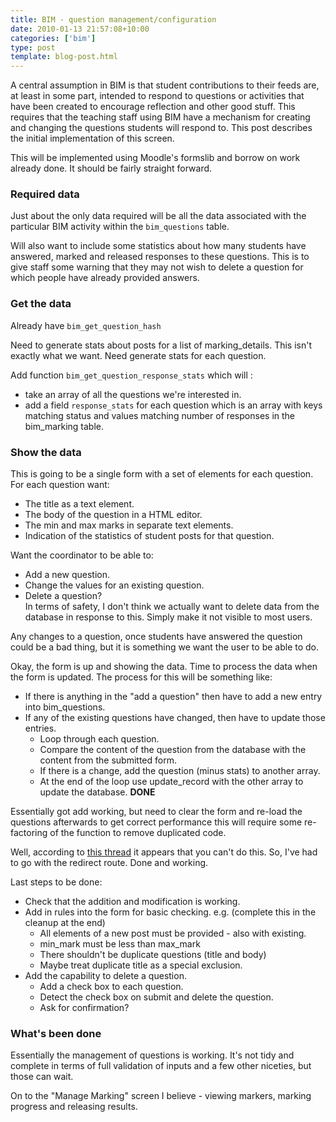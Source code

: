 ```yaml
---
title: BIM - question management/configuration
date: 2010-01-13 21:57:08+10:00
categories: ['bim']
type: post
template: blog-post.html
---
```

A central assumption in BIM is that student contributions to their feeds are, at least in some part, intended to respond to questions or activities that have been created to encourage reflection and other good stuff. This requires that the teaching staff using BIM have a mechanism for creating and changing the questions students will respond to. This post describes the initial implementation of this screen.

This will be implemented using Moodle's formslib and borrow on work already done. It should be fairly straight forward.

### Required data

Just about the only data required will be all the data associated with the particular BIM activity within the `bim_questions` table.

Will also want to include some statistics about how many students have answered, marked and released responses to these questions. This is to give staff some warning that they may not wish to delete a question for which people have already provided answers.

### Get the data

Already have `bim_get_question_hash`

Need to generate stats about posts for a list of marking\_details. This isn't exactly what we want. Need generate stats for each question.

Add function `bim_get_question_response_stats` which will :

- take an array of all the questions we're interested in.
- add a field `response_stats` for each question which is an array with keys matching status and values matching number of responses in the bim\_marking table.

### Show the data

This is going to be a single form with a set of elements for each question. For each question want:

- The title as a text element.
- The body of the question in a HTML editor.
- The min and max marks in separate text elements.
- Indication of the statistics of student posts for that question.

Want the coordinator to be able to:

- Add a new question.
- Change the values for an existing question.
- Delete a question?  
    In terms of safety, I don't think we actually want to delete data from the database in response to this. Simply make it not visible to most users.

Any changes to a question, once students have answered the question could be a bad thing, but it is something we want the user to be able to do.

Okay, the form is up and showing the data. Time to process the data when the form is updated. The process for this will be something like:

- If there is anything in the "add a question" then have to add a new entry into bim\_questions.
- If any of the existing questions have changed, then have to update those entries.
    - Loop through each question.
    - Compare the content of the question from the database with the content from the submitted form.
    - If there is a change, add the question (minus stats) to another array.
    - At the end of the loop use update\_record with the other array to update the database. **DONE**

Essentially got add working, but need to clear the form and re-load the questions afterwards to get correct performance this will require some re-factoring of the function to remove duplicated code.

Well, according to [this thread](http://moodle.org/mod/forum/discuss.php?d=123618) it appears that you can't do this. So, I've had to go with the redirect route. Done and working.

Last steps to be done:

- Check that the addition and modification is working.
- Add in rules into the form for basic checking. e.g. (complete this in the cleanup at the end)
    - All elements of a new post must be provided - also with existing.
    - min\_mark must be less than max\_mark
    - There shouldn't be duplicate questions (title and body)
    - Maybe treat duplicate title as a special exclusion.
- Add the capability to delete a question.
    - Add a check box to each question.
    - Detect the check box on submit and delete the question.
    - Ask for confirmation?

### What's been done

Essentially the management of questions is working. It's not tidy and complete in terms of full validation of inputs and a few other niceties, but those can wait.

On to the "Manage Marking" screen I believe - viewing markers, marking progress and releasing results.